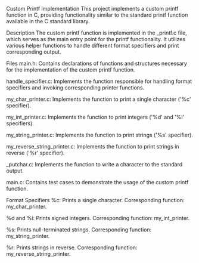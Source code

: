 Custom Printf Implementation
This project implements a custom printf function in C, providing functionality similar to the standard printf function available in the C standard library.

Description
The custom printf function is implemented in the _printf.c file, which serves as the main entry point for the printf functionality. It utilizes various helper functions to handle different format specifiers and print corresponding output.

Files
main.h: Contains declarations of functions and structures necessary for the implementation of the custom printf function.

handle_specifier.c: Implements the function responsible for handling format specifiers and invoking corresponding printer functions.

my_char_printer.c: Implements the function to print a single character ('%c' specifier).

my_int_printer.c: Implements the function to print integers ('%d' and '%i' specifiers).

my_string_printer.c: Implements the function to print strings ('%s' specifier).

my_reverse_string_printer.c: Implements the function to print strings in reverse ('%r' specifier).

_putchar.c: Implements the function to write a character to the standard output.

main.c: Contains test cases to demonstrate the usage of the custom printf function.

Format Specifiers
%c: Prints a single character. Corresponding function: my_char_printer.

%d and %i: Prints signed integers. Corresponding function: my_int_printer.

%s: Prints null-terminated strings. Corresponding function: my_string_printer.

%r: Prints strings in reverse. Corresponding function: my_reverse_string_printer.